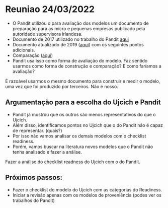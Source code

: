 # Reuniao 24/03/2022

-   O Pandit utilizou o para avaliação dos modelos um documento de preparação para as micro e pequenas empresas publicado pela autoridade supervisora irlandesa.  
-   Documento de 2017 utilizado no trabalho do Pandit [aqui](https://openscience.adaptcentre.ie/GDPR-checklist-demo/demo/GDPR-readiness-checklist.html)
-   Documento atualizado de 2019 ([aqui](https://www.dataprotection.ie/sites/default/files/uploads/2019-07/190708%20Guidance%20for%20SMEs.pdf)) com os seguintes pontos adicionais.
-   Comparação ([aqui](https://docs.google.com/spreadsheets/d/14ccBqLRAoOwnJPjkbGlZMdggdHVvfqOukmFxWnyw584/edit?usp=sharing))
-   Pandit usa isso como forma de avaliação do modelo. Faz sentido usarmos como forma de construção e comparação? E como faríamos a avaliação?

É razoável usarmos o mesmo documento para construir e medir o modelo, uma vez que foi produzido por terceiros. Não é nosso.

## Argumentação para a escolha do Ujcich e Pandit

-   Pandit já mostrou que os outros são menos representativos do que o Ujcich.
-   Além disso, identificamos pontos no Ujcich que o do Pandit não é capaz de representar. (quais?)
-   Por isso não vamos analisar os demais modelos com o checklist readiness.
-   Porém, vamos buscar na literatura novos modelos que o Pandit não tenha analisado e fazer a análise. 

Fazer a análise do checklist readness do Ujcich com o do Pandit.

## Próximos passos:
- Fazer o checklist do modelo do Ujcich com as categorias do Readiness.
- Iniciar a revisão apenas com os modelos de proveniência (podes ver os trabalhos do Pandit)